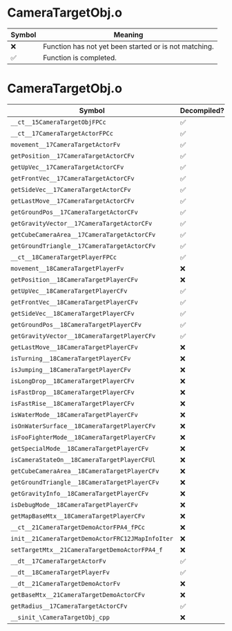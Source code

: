 # CameraTargetObj.o
| Symbol | Meaning 
| ------------- | ------------- 
| :x: | Function has not yet been started or is not matching. 
| :white_check_mark: | Function is completed. 


# CameraTargetObj.o
| Symbol | Decompiled? |
| ------------- | ------------- |
| `__ct__15CameraTargetObjFPCc` | :white_check_mark: |
| `__ct__17CameraTargetActorFPCc` | :white_check_mark: |
| `movement__17CameraTargetActorFv` | :white_check_mark: |
| `getPosition__17CameraTargetActorCFv` | :white_check_mark: |
| `getUpVec__17CameraTargetActorCFv` | :white_check_mark: |
| `getFrontVec__17CameraTargetActorCFv` | :white_check_mark: |
| `getSideVec__17CameraTargetActorCFv` | :white_check_mark: |
| `getLastMove__17CameraTargetActorCFv` | :white_check_mark: |
| `getGroundPos__17CameraTargetActorCFv` | :white_check_mark: |
| `getGravityVector__17CameraTargetActorCFv` | :white_check_mark: |
| `getCubeCameraArea__17CameraTargetActorCFv` | :white_check_mark: |
| `getGroundTriangle__17CameraTargetActorCFv` | :white_check_mark: |
| `__ct__18CameraTargetPlayerFPCc` | :white_check_mark: |
| `movement__18CameraTargetPlayerFv` | :x: |
| `getPosition__18CameraTargetPlayerCFv` | :x: |
| `getUpVec__18CameraTargetPlayerCFv` | :white_check_mark: |
| `getFrontVec__18CameraTargetPlayerCFv` | :white_check_mark: |
| `getSideVec__18CameraTargetPlayerCFv` | :white_check_mark: |
| `getGroundPos__18CameraTargetPlayerCFv` | :white_check_mark: |
| `getGravityVector__18CameraTargetPlayerCFv` | :white_check_mark: |
| `getLastMove__18CameraTargetPlayerCFv` | :x: |
| `isTurning__18CameraTargetPlayerCFv` | :x: |
| `isJumping__18CameraTargetPlayerCFv` | :x: |
| `isLongDrop__18CameraTargetPlayerCFv` | :x: |
| `isFastDrop__18CameraTargetPlayerCFv` | :x: |
| `isFastRise__18CameraTargetPlayerCFv` | :x: |
| `isWaterMode__18CameraTargetPlayerCFv` | :x: |
| `isOnWaterSurface__18CameraTargetPlayerCFv` | :x: |
| `isFooFighterMode__18CameraTargetPlayerCFv` | :x: |
| `getSpecialMode__18CameraTargetPlayerCFv` | :x: |
| `isCameraStateOn__18CameraTargetPlayerCFUl` | :x: |
| `getCubeCameraArea__18CameraTargetPlayerCFv` | :x: |
| `getGroundTriangle__18CameraTargetPlayerCFv` | :x: |
| `getGravityInfo__18CameraTargetPlayerCFv` | :x: |
| `isDebugMode__18CameraTargetPlayerCFv` | :x: |
| `getMapBaseMtx__18CameraTargetPlayerCFv` | :x: |
| `__ct__21CameraTargetDemoActorFPA4_fPCc` | :x: |
| `init__21CameraTargetDemoActorFRC12JMapInfoIter` | :x: |
| `setTargetMtx__21CameraTargetDemoActorFPA4_f` | :x: |
| `__dt__17CameraTargetActorFv` | :white_check_mark: |
| `__dt__18CameraTargetPlayerFv` | :white_check_mark: |
| `__dt__21CameraTargetDemoActorFv` | :x: |
| `getBaseMtx__21CameraTargetDemoActorCFv` | :x: |
| `getRadius__17CameraTargetActorCFv` | :white_check_mark: |
| `__sinit_\CameraTargetObj_cpp` | :x: |
